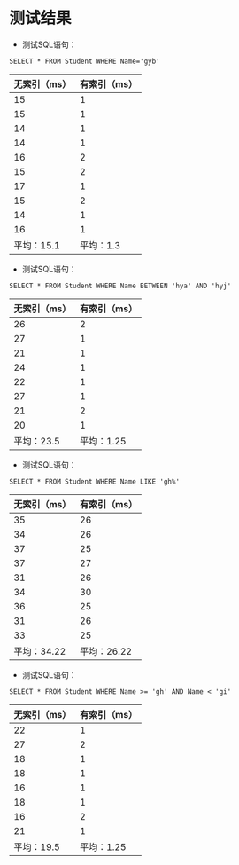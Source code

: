 # 测试结果

* 测试SQL语句：

`SELECT * FROM Student WHERE Name='gyb'`


|无索引（ms）|有索引（ms）|
|---|---|
|15|	1|
|15|	1|
|14|	1|
|14|	1|
|16|	2|
|15|	2|
|17|	1|
|15|	2|
|14|    1|
|16|	1|
|平均：15.1|	平均：1.3|



* 测试SQL语句：

`SELECT * FROM Student WHERE Name BETWEEN 'hya' AND 'hyj'`


|无索引（ms）|有索引（ms）|
|---|---|
|26|	2|
|27|	1|
|21|	1|
|24|	1|
|22|	1|
|27|	1|
|21|	2|
|20|	1|
|平均：23.5|	平均：1.25|

* 测试SQL语句：

`SELECT * FROM Student WHERE Name LIKE 'gh%'`

|无索引（ms）|有索引（ms）|
|---|---|
|35|	26|
|34|	26|
|37|	25|
|37|	27|
|31|	26|
|34|	30|
|36|	25|
|31|	26|
|33|	25|
|平均：34.22| 	平均：26.22 |

* 测试SQL语句：

`SELECT * FROM Student WHERE
Name >= 'gh'
AND
Name < 'gi'`


|无索引（ms）|有索引（ms）|
|---|---|
|22|	1|
|27|	2|
|18|	1|
|18|	1|
|16|	1|
|18|	1|
|16|	2|
|21|	1|
|平均：19.5|	平均：1.25|

